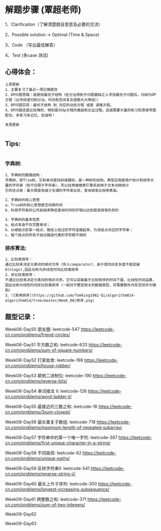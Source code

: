 # 解题步骤 (覃超老师)
1、Clarificaiton（了解清楚题目意思及必要的交流）

2、Possible solution -> Optimal (Time & Space)

3、Code （写出最佳解答）

4、Test (多case 测试)

## 心得体会：

```
上周更新
1、主要复习了最近一周已做题目
2、DP问题思路：就是找最优子结构（在分治得到子问题基础之上寻找最优子问题后，归纳为DP方程（比传统递归和分治，时间和空间复杂度都大大降低））
3、DP问题实现：最优子结构 到 对应的动态方程 或是 递推方程。
4、DP问题还是比较难的，特别是对dp方程的推敲和论证过程。这就需要大量的练习和思维导图配合，多练习多记忆。加油吧！

本周更新


```

## Tips:

```

```

### 字典树:

```
1、字典树的数据结构：
字典树，即Trie树，又称单词查找树或键树，是一种树形结构。典型应用是用户统计和排序大量的字符串（但不仅限于字符串），所以经常被搜索引擎系统用于文本词频统计
它的优点是：最大限度地减少无谓的字符串比较，查询效率比哈希表高。

2、字典树的核心思想
a、Trie树的核心思想是空间换时间
b、利用字符串的公共前缀来降低查询时间的开销以达到提高效率的目的

3、字典树的基本性质
a、结点本身不存完整单词；
b、从根结点到某一结点，路径上经过的字符连接起来，为该结点对应的字符串；
c、每个结点的所有子结点路径代表的字符都不相同
```

### 排序算法:

```
1、比较类排序：
通过比较来决定元素间的相对次序（传入comparator），由于其时间复杂度不能突破O(nlogn),因此也称为非线性时间比较类排序
2、非比较类排序：
不通过比较来决定元素间的相对次序，它可以突破基于比较排序的时间下届，比线性时间运算，因此也称为线性时间非比较类排序（一般对于整型相关的数据类型，并需要额外内存空间作为辅助）
3、![常用排序](https://github.com/Tomking1982-Qi/algorithm014-algorithm014/tree/master/Week_08/排序.png)
```


## 题型记录：
Week08-Day50
朋友圈: leetcode-547
https://leetcode-cn.com/problems/friend-circles/

Week08-Day51
平方数之和: leetcode-633
https://leetcode-cn.com/problems/sum-of-square-numbers/

Week08-Day52
打家劫舍: leetcode-198
https://leetcode-cn.com/problems/house-robber/

Week08-Day53
颠倒二进制位: leetcode-190
https://leetcode-cn.com/problems/reverse-bits/

Week08-Day54
单词接龙 II: leetcode-126
https://leetcode-cn.com/problems/word-ladder-ii/

Week08-Day55
最接近的三数之和: leetcode-16
https://leetcode-cn.com/problems/3sum-closest/

Week08-Day56
最长重复子数组: leetcode-718
https://leetcode-cn.com/problems/maximum-length-of-repeated-subarray/

Week08-Day57
字符串中的第一个唯一字符: leetcode-387
https://leetcode-cn.com/problems/first-unique-character-in-a-string/

Week08-Day58
不同路径: leetcode-62
https://leetcode-cn.com/problems/unique-paths/

Week08-Day59
反转字符串II: leetcode-541
https://leetcode-cn.com/problems/reverse-string-ii/

Week09-Day60
最长上升子序列: leetcode-300
https://leetcode-cn.com/problems/longest-increasing-subsequence/

Week09-Day61
两整数之和: leetcode-371
https://leetcode-cn.com/problems/sum-of-two-integers/


Week09-Day62


Week09-Day63






